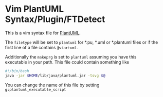 # Vim PlantUML Syntax/Plugin/FTDetect

This is a vim syntax file for [PlantUML](http://plantuml.com).

The `filetype` will be set to `plantuml` for *.pu, *.uml or *.plantuml files or if the
first line of a file contains `@startuml`.

Additionally the `makeprg` is set to `plantuml` assuming you have this
executable in your path.  This file could contain something like

```sh
#!/bin/bash
java -jar $HOME/lib/java/plantuml.jar -tsvg $@
```

You can change the name of this file by setting `g:plantuml_executable_script`
